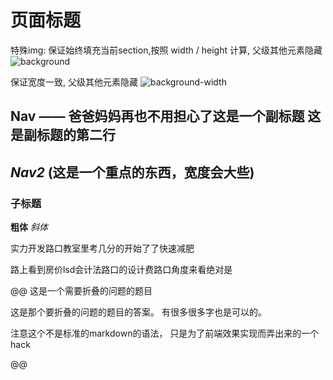 # 页面标题

特殊img:
保证始终填充当前section,按照 width / height 计算, 父级其他元素隐藏
![background](封面图片名.jpg) 

保证宽度一致, 父级其他元素隐藏
![background-width](封面图片名.jpg)


## Nav —— 爸爸妈妈再也不用担心了这是一个副标题 这是副标题的第二行

## *Nav2* (这是一个重点的东西，宽度会大些)

### 子标题

**粗体** *斜体*

实力开发路口教室里考几分的开始了了快速减肥

路上看到房价lsd会计法路口的设计费路口角度来看绝对是

@@ 这是一个需要折叠的问题的题目

这是那个要折叠的问题的题目的答案。
有很多很多字也是可以的。

注意这个不是标准的markdown的语法，
只是为了前端效果实现而弄出来的一个hack

@@


